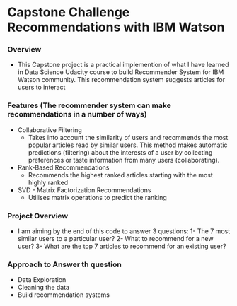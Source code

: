 # Capstone Challenge Recommendations with IBM Watson

### Overview
- This Capstone project is a practical implemention of what I have learned in Data Science Udacity course to build Recommender System for IBM Watson community. This recommendation system suggests articles for users to interact

### Features (The recommender system can make recommendations in a number of ways)

- Collaborative Filtering
  - Takes into account the similarity of users and recommends the most popular articles read by similar users. This method makes automatic predictions (filtering) about the interests of a user by collecting preferences or taste information from many users (collaborating).
- Rank-Based Recommendations
  - Recommends the highest ranked articles starting with the most highly ranked
- SVD - Matrix Factorization Recommendations
  - Utilises matrix operations to predict the ranking

### Project Overview
  - I am aiming by the end of this code to answer 3 questions:
    1- The 7 most similar users to a particular user?
    2- What to recommend for a new user?
    3- What are the top 7 articles to recommend for an existing user?
    
### Approach to Answer th question
  - Data Exploration
  - Cleaning the data
  - Build recommendation systems 
